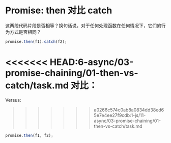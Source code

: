 # Promise: then 对比 catch

这两段代码片段是否相等？换句话说，对于任何处理函数在任何情况下，它们的行为方式是否相同？

```js
promise.then(f1).catch(f2);
```

<<<<<<< HEAD:6-async/03-promise-chaining/01-then-vs-catch/task.md
对比：
=======
Versus:

>>>>>>> a0266c574c0ab8a0834dd38ed65e7e4ee27f9cdb:1-js/11-async/03-promise-chaining/01-then-vs-catch/task.md
```js
promise.then(f1, f2);
```

